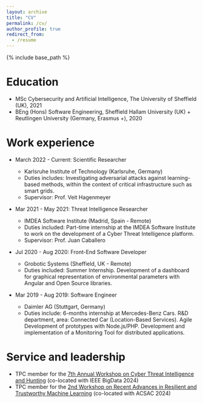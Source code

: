 ```yaml
---
layout: archive
title: "CV"
permalink: /cv/
author_profile: true
redirect_from:
  - /resume
---
```


{% include base_path %}

Education
======
* MSc Cybersecurity and Artificial Intelligence, The University of Sheffield (UK), 2021
* BEng (Hons) Software Engineering, Sheffield Hallam University (UK) + Reutlingen University (Germany, Erasmus +), 2020

Work experience
======
* March 2022 - Current: Scientific Researcher
  * Karlsruhe Institute of Technology (Karlsruhe, Germany)
  * Duties includes: Investigating adversarial attacks against learning-based methods, within the context of critical infrastructure such as smart grids.
  * Supervisor: Prof. Veit Hagenmeyer

* Mar 2021 - May 2021: Threat Intelligence Researcher
  * IMDEA Software Institute (Madrid, Spain - Remote)
  * Duties included: Part-time internship at the IMDEA Software Institute to work on the development of a Cyber Threat Intelligence platform.
  * Supervisor: Prof. Juan Caballero

* Jul 2020 - Aug 2020: Front-End Software Developer
  * Grobotic Systems (Sheffield, UK - Remote)
  * Duties included: Summer Internship. Development of a dashboard for graphical representation of environmental parameters with Angular and Open Source libraries.
 
* Mar 2019 - Aug 2019: Software Engineer
  * Daimler AG (Stuttgart, Germany)
  * Duties include: 6-months internship at Mercedes-Benz Cars. R&D department, area: Connected Car (Location-Based Services). Agile Development of prototypes with Node.js/PHP.
Development and implementation of a Monitoring Tool for distributed applications.
  
  
Service and leadership
======
* TPC member for the [7th Annual Workshop on Cyber Threat Intelligence and Hunting](https://cyberhunt2024.cyberhunt.no/) (co-located with IEEE BigData 2024)
* TPC member for the [2nd Workshop on Recent Advances in Resilient and Trustworthy Machine Learning](https://artman-workshop.gitlab.io/) (co-located with ACSAC 2024)
